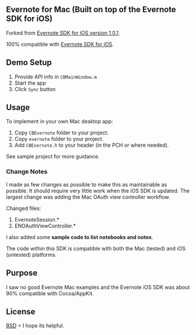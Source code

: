 ## Evernote for Mac (Built on top of the Evernote SDK for iOS)

Forked from [Evernote SDK for iOS version 1.0.1](https://github.com/evernote/evernote-sdk-ios/commit/b5e932581b069257350efff8f4de19b3706e51ed).

100% compatible with [Evernote SDK for iOS](https://github.com/evernote/evernote-sdk-ios).

## Demo Setup

1. Provide API info in `CBMainWindow.m`
1. Start the app
1. Click `Sync` button

## Usage

To implement in your own Mac desktop app:

1. Copy `CBEvernote` folder to your project.
1. Copy `evernote` folder to your project.
1. Add `CBEvernote.h` to your header (in the PCH or where needed). 
 
See sample project for more guidance.

### Change Notes

I made as few changes as possible to make this as maintainable as possible. It should require very little work when the iOS SDK is updated. The largest change was adding the Mac OAuth view controller workflow.

Changed files:

1. EvernoteSession.*
1. ENOAuthViewController.*

I also added some **sample code to list notebooks and notes**.

The code within this SDK is compatible with both the Mac (tested) and iOS (untested) platforms.

## Purpose

I saw no good Evernote Mac examples and the Evernote iOS SDK was about 90% compatible with Cocoa/AppKit.

License
-------

[BSD](http://opensource.org/licenses/BSD-2-Clause) = I hope its helpful.
